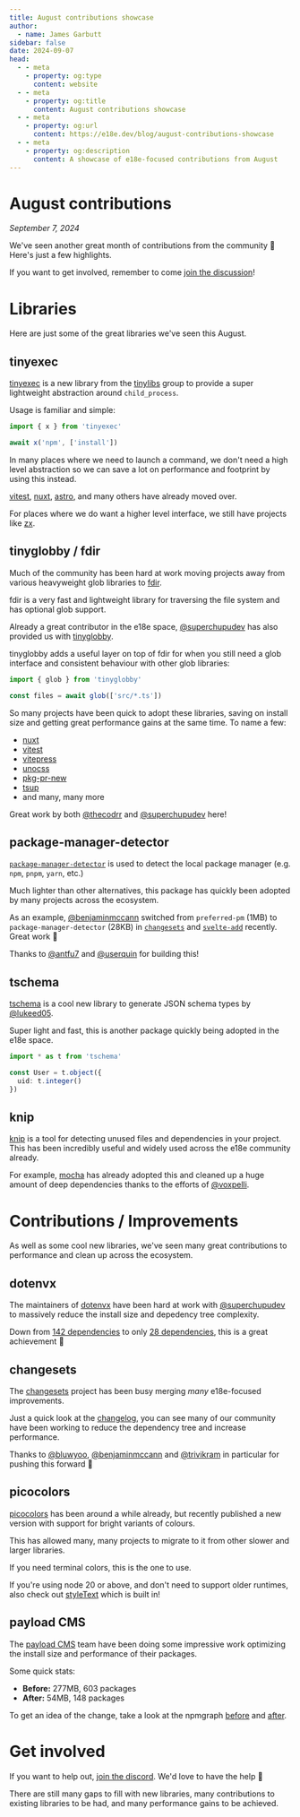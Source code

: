 ```yaml
---
title: August contributions showcase
author:
  - name: James Garbutt
sidebar: false
date: 2024-09-07
head:
  - - meta
    - property: og:type
      content: website
  - - meta
    - property: og:title
      content: August contributions showcase
  - - meta
    - property: og:url
      content: https://e18e.dev/blog/august-contributions-showcase
  - - meta
    - property: og:description
      content: A showcase of e18e-focused contributions from August
---
```


# August contributions

_September 7, 2024_

We've seen another great month of contributions from the community :tada: Here's just a few highlights.

If you want to get involved, remember to come [join the discussion](https://chat.e18e.dev)!

# Libraries

Here are just some of the great libraries we've seen this August.

## tinyexec

[tinyexec](https://github.com/tinylibs/tinyexec) is a new library from the [tinylibs](https://github.com/tinylibs) group to provide a super lightweight abstraction around `child_process`.

Usage is familiar and simple:

```ts
import { x } from 'tinyexec'

await x('npm', ['install'])
```

In many places where we need to launch a command, we don't need a high level abstraction so we can save a lot on performance and footprint by using this instead.

[vitest](https://github.com/vitest-dev/vitest/), [nuxt](https://github.com/nuxt/nuxt), [astro](https://github.com/withastro/astro), and many others have already moved over.

For places where we do want a higher level interface, we still have projects like [zx](https://github.com/google/zx).

## tinyglobby / fdir

Much of the community has been hard at work moving projects away from various heavyweight glob libraries to [fdir](https://github.com/thecodrr/fdir).

fdir is a very fast and lightweight library for traversing the file system and has optional glob support.

Already a great contributor in the e18e space, [@superchupudev](https://x.com/superchupu) has also provided us with [tinyglobby](https://github.com/SuperchupuDev/tinyglobby).

tinyglobby adds a useful layer on top of fdir for when you still need a glob interface and consistent behaviour with other glob libraries:

```ts
import { glob } from 'tinyglobby'

const files = await glob(['src/*.ts'])
```

So many projects have been quick to adopt these libraries, saving on install size and getting great performance gains at the same time. To name a few:

- [nuxt](https://github.com/nuxt/nuxt)
- [vitest](https://github.com/vitest-dev/vitest/)
- [vitepress](https://github.com/unocss/unocss)
- [unocss](https://github.com/unocss/unocss)
- [pkg-pr-new](https://github.com/stackblitz-labs/pkg.pr.new)
- [tsup](https://github.com/egoist/tsup)
- and many, many more

Great work by both [@thecodrr](https://x.com/thecodrr) and [@superchupudev](https://x.com/superchupu) here!

## package-manager-detector

[`package-manager-detector`](https://github.com/antfu-collective/package-manager-detector) is used to detect the local package manager (e.g. `npm`, `pnpm`, `yarn`, etc.)

Much lighter than other alternatives, this package has quickly been adopted by many projects across the ecosystem.

As an example, [@benjaminmccann](https://x.com/benjaminmccann) switched from `preferred-pm` (1MB) to `package-manager-detector` (28KB) in [`changesets`](https://github.com/changesets/changesets/pull/1446) and [`svelte-add`](https://github.com/svelte-add/svelte-add/pull/535) recently. Great work :pray:

Thanks to [@antfu7](https://x.com/antfu7) and [@userquin](https://x.com/userquin) for building this!

## tschema

[tschema](https://github.com/lukeed/tschema) is a cool new library to generate JSON schema types by [@lukeed05](https://x.com/lukeed05).

Super light and fast, this is another package quickly being adopted in the e18e space.

```ts
import * as t from 'tschema'

const User = t.object({
  uid: t.integer()
})
```

## knip

[knip](https://github.com/webpro-nl/knip) is a tool for detecting unused files and dependencies in your project. This has been incredibly useful and widely used across the e18e community already.

For example, [mocha](https://github.com/mochajs/mocha/pull/5042) has already adopted this and cleaned up a huge amount of deep dependencies thanks to the efforts of [@voxpelli](https://x.com/voxpelli).

# Contributions / Improvements

As well as some cool new libraries, we've seen many great contributions to performance and clean up across the ecosystem.

## dotenvx

The maintainers of [dotenvx](https://github.com/dotenvx/dotenvx) have been hard at work with [@superchupudev](https://x.com/superchupu) to massively reduce the install size and depedency tree complexity.

Down from [142 dependencies](https://npmgraph.js.org/?q=@dotenvx/dotenvx@1.0.0) to only [28 dependencies](https://npmgraph.js.org/?q=@dotenvx/dotenvx), this is a great achievement :tada:

## changesets

The [changesets](https://github.com/changesets/changesets) project has been busy merging _many_ e18e-focused improvements.

Just a quick look at the [changelog](https://github.com/changesets/changesets/releases), you can see many of our community have been working to reduce the dependency tree and increase performance.

Thanks to [@bluwyoo](https://x.com/bluwyoo), [@benjaminmccann](https://x.com/benjaminmccann) and [@trivikram](https://x.com/trivikram) in particular for pushing this forward :pray:

## picocolors

[picocolors](https://github.com/alexeyraspopov/picocolors) has been around a while already, but recently published a new version with support for bright variants of colours.

This has allowed many, many projects to migrate to it from other slower and larger libraries.

If you need terminal colors, this is the one to use.

If you're using node 20 or above, and don't need to support older runtimes, also check out [styleText](https://nodejs.org/api/util.html#utilstyletextformat-text-options) which is built in!

## payload CMS

The [payload CMS](https://github.com/payloadcms/payload/) team have been doing some impressive work optimizing the install size and performance of their packages.

Some quick stats:

- **Before:** 277MB, 603 packages
- **After:** 54MB, 148 packages

To get an idea of the change, take a look at the npmgraph [before](https://npmgraph.js.org/?q=payload@2) and [after](https://npmgraph.js.org/?q=payload@3.0.0-beta.100).

# Get involved

If you want to help out, [join the discord](https://chat.e18e.dev). We'd love to have the help :pray:

There are still many gaps to fill with new libraries, many contributions to existing libraries to be had, and many performance gains to be achieved.
